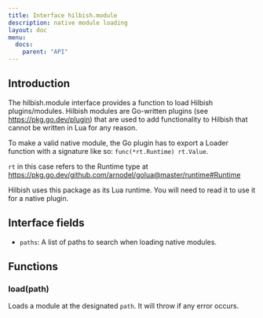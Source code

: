 ```yaml
---
title: Interface hilbish.module
description: native module loading
layout: doc
menu:
  docs:
    parent: "API"
---
```


## Introduction
 The hilbish.module interface provides a function
to load Hilbish plugins/modules.
Hilbish modules are Go-written plugins (see https://pkg.go.dev/plugin)
that are used to add functionality to Hilbish that cannot be written
in Lua for any reason.

To make a valid native module, the Go plugin
has to export a Loader function with a signature like so:
`func(*rt.Runtime) rt.Value`.

`rt` in this case refers to the Runtime type at
https://pkg.go.dev/github.com/arnodel/golua@master/runtime#Runtime

Hilbish uses this package as its Lua runtime. You will need to read
it to use it for a native plugin.

## Interface fields
- `paths`: A list of paths to search when loading native modules.

## Functions
### load(path)
Loads a module at the designated `path`.
It will throw if any error occurs.

